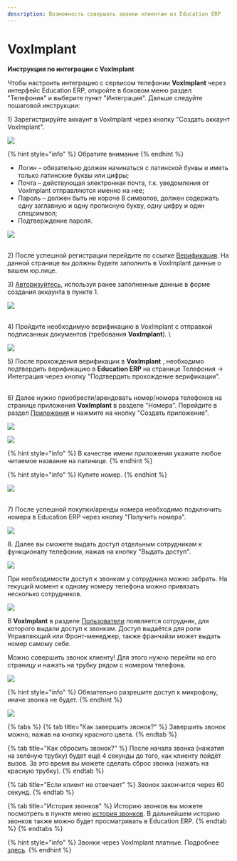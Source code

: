 ```yaml
---
description: Возможность совершать звонки клиентам из Education ERP
---
```


# VoxImplant

**Инструкция по интеграции с VoxImplant**

Чтобы настроить интеграцию с сервисом телефонии **VoxImplant** через интерфейс Education ERP, откройте в боковом меню раздел "Телефония" и выберите пункт "Интеграция". Дальше следуйте пошаговой инструкции:

1\) Зарегистрируйте аккаунт в VoxImplant через кнопку "Создать аккаунт VoxImplant".&#x20;

&#x20;

![](<../.gitbook/assets/image (31) (1) (1).png>)

{% hint style="info" %}
Обратите внимание
{% endhint %}

* Логин – обязательно должен начинаться с латинской буквы и иметь только латинские буквы или цифры;
* Почта – действующая электронная почта, т.к. уведомления от VoxImplant отправляются именно на нее;
* Пароль – должен быть не короче 8 символов,  должен содержать одну заглавную и одну прописную букву, одну цифру и один спецсимвол;
* Подтверждение пароля.

&#x20;

![](<../.gitbook/assets/image (19) (1) (1) (1) (1).png>)

\
2\) После успешной регистрации  перейдите по ссылке [Верификация](https://manage.voximplant.com/billing/verification\_docs). На данной странице вы должны будете заполнить в  VoxImplant данные о вашем юр.лице.

3\) [Авторизуйтесь](https://manage.voximplant.com/auth/sign\_up), используя ранее заполненные данные в форме создания аккаунта в пункте 1.

![](<../.gitbook/assets/image (32) (1).png>)

\
4\) Пройдите необходимую верификацию в VoxImplant с отправкой подписанных документов (требования **VoxImplant**). \


![](<../.gitbook/assets/image (47) (1) (1).png>)

5\) После прохождения верификации в **VoxImplant** , необходимо подтвердить верификацию в   **Education ERP**  на странице Телефония  -> Интеграция через кнопку "Подтвердить прохождение верификации".&#x20;

\
6\) Далее нужно приобрести/арендовать номер/номера телефонов  на странице приложения **VoxImplant** в разделе "Номера". Перейдите в раздел [Приложения](https://manage.voximplant.com/applications) и нажмите на кнопку "Создать приложение".

![](<../.gitbook/assets/image (43).png>)

![](<../.gitbook/assets/image (37).png>)



{% hint style="info" %}
В качестве имени приложения укажите любое читаемое название на латинице.
{% endhint %}



{% hint style="info" %}
Купите номер.
{% endhint %}

![](<../.gitbook/assets/image (44).png>)

\
7\) После успешной покупки/аренды номера необходимо подключить номера в Education ERP через кнопку "Получить номера".

&#x20;

![](<../.gitbook/assets/image (39).png>)

8\.  Далее вы сможете выдать доступ отдельным сотрудникам к функционалу телефонии, нажав на кнопку "Выдать доступ".

![](<../.gitbook/assets/image (23) (1).png>)

При необходимости доступ к звонкам у сотрудника можно забрать. На текущий момент к  одному номеру телефона можно привязать несколько сотрудников.

![](<../.gitbook/assets/image (26).png>)

В **VoxImplant** в разделе [Пользователи](https://manage.voximplant.com/application/10509664/users) появляется сотрудник, для которого выдали доступ к звонкам. Доступ выдаётся для роли Управляющий или Фронт-менеджер, также франчайзи может выдать номер самому себе.

Можно совершить звонок клиенту! Для этого нужно перейти на его страницу и нажать на трубку рядом с номером телефона.

![](<../.gitbook/assets/image (21) (1) (1).png>)

<mark style="color:red;"></mark>

{% hint style="info" %}
Обязательно разрешите доступ к микрофону, иначе звонка не будет.
{% endhint %}

![](<../.gitbook/assets/image (35) (1).png>)

{% tabs %}
{% tab title="Как завершить звонок?" %}
Завершить звонок можно, нажав на кнопку красного цвета.
{% endtab %}

{% tab title="Как сбросить звонок?" %}
После начала звонка (нажатия на зелёную трубку) будет ещё 4 секунды до того, как клиенту пойдёт вызов. За это время вы можете сделать сброс звонка (нажать на красную трубку).&#x20;
{% endtab %}

{% tab title="Если клиент не отвечает" %}
Звонок закончится через 60 секунд.
{% endtab %}

{% tab title="История звонков" %}
Историю звонков вы можете посмотреть в пункте меню [история звонков](https://manage.voximplant.com/calls). В дальнейшем историю звонков также можно будет просматривать в Education ERP.
{% endtab %}
{% endtabs %}

{% hint style="info" %}
Звонки через VoxImplant платные.  Подробнее [здесь](https://voximplant.ru/pricing).
{% endhint %}
